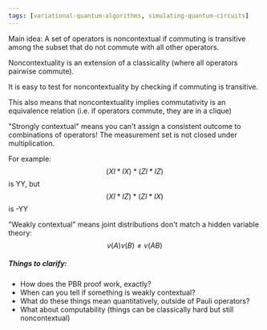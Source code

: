 ```yaml
---
tags: [variational-quantum-algorithms, simulating-quantum-circuits]
---
```

Main idea: A set of operators is noncontextual if commuting is transitive among the subset that do not commute with all other operators.

Noncontextuality is an extension of a classicality (where all operators pairwise commute).

It is easy to test for noncontextuality by checking if commuting is transitive.

This also means that noncontextuality implies commutativity is an equivalence relation (i.e. if operators commute, they are in a clique)

"Strongly contextual" means you can't assign a consistent outcome to combinations of operators! The measurement set is not closed under multiplication.

For example: $$(XI * IX) * (ZI * IZ)$$ is YY, but $$(XI * IZ) * (ZI * IX)$$ is -YY

"Weakly contextual" means joint distributions don't match a hidden variable theory: $$v(A)v(B) \ne v(AB)$$

##### Things to clarify:

* How does the PBR proof work, exactly?
* When can you tell if something is weakly contextual?
* What do these things mean quantitatively, outside of Pauli operators?
* What about computability (things can be classically hard but still noncontextual)
